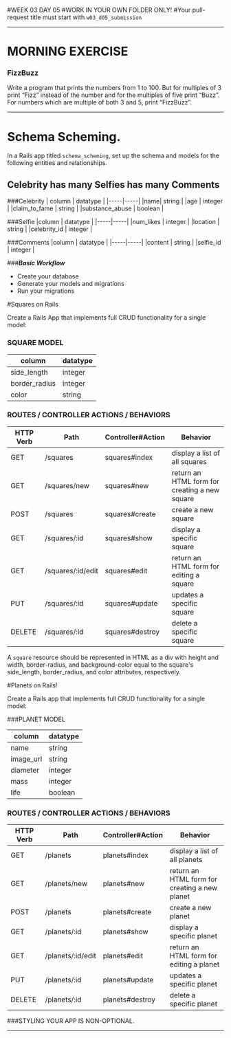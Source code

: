 #WEEK 03 DAY 05
#WORK IN YOUR OWN FOLDER ONLY!
#Your pull-request title must start with `w03_d05_submission`

---
# MORNING EXERCISE
### FizzBuzz

Write a program that prints the numbers from 1 to 100. But for multiples of 3 print “Fizz” instead of the number and for the multiples of five print “Buzz”. For numbers which are multiple of both 3 and 5, print “FizzBuzz”.

---

# Schema Scheming.

In a Rails app titled `schema_scheming`, set up the schema and models for the following entities and relationships. 

## Celebrity has many Selfies has many Comments

###Celebrity 
| column | datatype |
|-----|-----|
|name| string |
|age | integer |
|claim_to_fame | string |
|substance_abuse | boolean |

###Selfie
|column | datatype |
|-----|-----|
|num_likes | integer | 
|location | string |
|celebrity_id | integer |


###Comments 
|column | datatype |
|-----|-----|
|content | string |
|selfie_id | integer |

###***Basic Workflow***
* Create your database
* Generate your models and migrations
* Run your migrations



#Squares on Rails

Create a Rails App that implements full CRUD functionality for a single model:

### SQUARE MODEL
| column | datatype |
|-----|-----|
|side_length| integer |
|border_radius| integer|
|color | string |



### ROUTES / CONTROLLER ACTIONS / BEHAVIORS

| HTTP Verb | Path | Controller#Action | Behavior |
|-----|-----|-----|-----|
|GET|/squares|squares#index|display a list of all squares|
|GET|/squares/new| squares#new | return an HTML form for creating a new square|
|POST|/squares| squares#create | create a new square |
|GET |/squares/:id| squares#show | display a specific square |
|GET |/squares/:id/edit| squares#edit | return an HTML form for editing a square|
|PUT |/squares/:id | squares#update | updates a specific square |
|DELETE|/squares/:id| squares#destroy | delete a specific square |

A `square` resource should be represented in HTML as a div with height and width, border-radius, and background-color equal to the square's side_length, border_radius, and color attributes, respectively.



#Planets on Rails!

Create a Rails app that implements full CRUD functionality for a single model: 

###PLANET MODEL

| column | datatype | 
|-----|-----|
| name|string|
| image_url| string |
| diameter | integer |
| mass|integer |
| life|boolean|


### ROUTES / CONTROLLER ACTIONS / BEHAVIORS

| HTTP Verb | Path | Controller#Action | Behavior |
|-----|-----|-----|-----|
|GET|/planets|planets#index|display a list of all planets|
|GET|/planets/new| planets#new | return an HTML form for creating a new planet|
|POST|/planets| planets#create | create a new planet |
|GET |/planets/:id| planets#show | display a specific planet |
|GET |/planets/:id/edit| planets#edit | return an HTML form for editing a planet|
|PUT |/planets/:id | planets#update | updates a specific planet |
|DELETE|/planets/:id| planets#destroy | delete a specific planet |


###STYLING YOUR APP IS NON-OPTIONAL.

---



